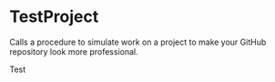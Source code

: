 # TestProject
Calls a procedure to simulate work on a project to make your GitHub repository look more professional.


Test
‬ 
‬ 
